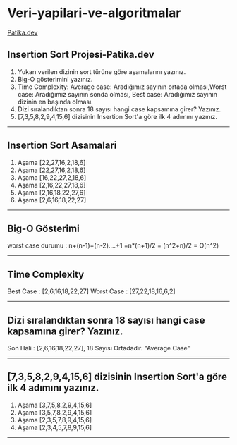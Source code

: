 # Veri-yapilari-ve-algoritmalar
[Patika.dev](http://www.patika.dev "Patika.dev")
## Insertion Sort Projesi-Patika.dev
1. Yukarı verilen dizinin sort türüne göre aşamalarını yazınız.
1. Big-O gösterimini yazınız.
1. Time Complexity: Average case: Aradığımız sayının ortada olması,Worst case: Aradığımız sayının sonda olması, Best case: Aradığımız sayının dizinin en başında olması.
1. Dizi sıralandıktan sonra 18 sayısı hangi case kapsamına girer? Yazınız.
1. [7,3,5,8,2,9,4,15,6] dizisinin Insertion Sort'a göre ilk 4 adımını yazınız.

------------
Insertion Sort Asamalari
------------
1. Aşama [22,27,16,2,18,6]
2. Aşama [22,27,16,2,18,6]
3. Aşama [16,22,27,2,18,6]
4. Aşama [2,16,22,27,18,6]
5. Aşama [2,16,18,22,27,6]
6. Aşama [2,6,16,18,22,27]

------------
Big-O Gösterimi
------------
worst case durumu : n+(n-1)+(n-2)....+1 =n*(n+1)/2 = (n^2+n)/2 = O(n^2)

------------
Time Complexity
------------
Best Case : [2,6,16,18,22,27]
Worst Case : [27,22,18,16,6,2]

------------
Dizi sıralandıktan sonra 18 sayısı hangi case kapsamına girer? Yazınız.
------------
Son Hali : [2,6,16,18,22,27], 18 Sayısı Ortadadır. "Average Case"

------------
[7,3,5,8,2,9,4,15,6] dizisinin Insertion Sort'a göre ilk 4 adımını yazınız.
------------
1. Aşama [3,7,5,8,2,9,4,15,6]
2. Aşama [3,5,7,8,2,9,4,15,6]
3. Aşama [2,3,5,7,8,9,4,15,6]
4. Aşama [2,3,4,5,7,8,9,15,6]

------------
